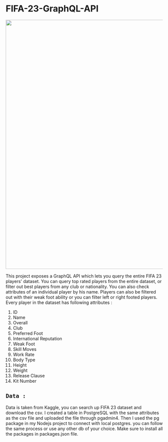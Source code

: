 # FIFA-23-GraphQL-API

<img src="./gif.gif" width="800" />

This project exposes a GraphQL API which lets you query the entire FIFA 23 players' dataset. You can query top rated players from the entire dataset, or filter out best players from any club or nationality.
You can also check attributes of an individual player by his name. Players can also be filtered out with their weak foot ability or you can filter left or right footed players.
Every player in the dataset has following attributes : 
1. ID
2. Name
3. Overall
4. Club
5. Preferred Foot
6. International Reputation
7. Weak Foot
8. Skill Moves
9. Work Rate
10. Body Type
11. Height
12. Weight
13. Release Clause
14. Kit Number

## `Data : `

Data is taken from Kaggle, you can search up FIFA 23 dataset and download the csv. I created a table in PostgreSQL with the same attributes as the csv file and uploaded the file through pgadmin4.
Then I used the pg package in my Nodejs project to connect with local postgres. you can follow the same process or use any other db of your choice. Make sure to install all the packages in packages.json file.

